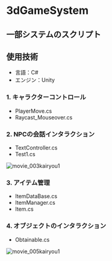 # 3dGameSystem

## 一部システムのスクリプト

## 使用技術
 - 言語：C#
 - エンジン：Unity

### 1. キャラクターコントロール
 - PlayerMove.cs  
 - Raycast_Mouseover.cs

### 2. NPCの会話インタラクション
 - TextController.cs
 - Test1.cs

![movie_003kairyou1](https://github.com/user-attachments/assets/17173f83-b0c8-4c09-ab67-053c0505221a)

### 3. アイテム管理
 - ItemDataBase.cs
 - ItemManager.cs
 - Item.cs

### 4. オブジェクトのインタラクション
 - Obtainable.cs

![movie_005kairyou1](https://github.com/user-attachments/assets/fb35e9e9-acb3-4739-aef4-16d5bd95dc45)
